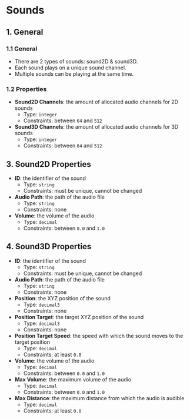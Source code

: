 # Sounds

## 1. General

### 1.1 General

- There are 2 types of sounds: sound2D & sound3D.
- Each sound plays on a unique sound channel.
- Multiple sounds can be playing at the same time.

### 1.2 Properties

- **Sound2D Channels**: the amount of allocated audio channels for 2D sounds
  - Type: `integer`
  - Constraints: between `64` and `512`
- **Sound3D Channels**: the amount of allocated audio channels for 3D sounds
  - Type: `integer`
  - Constraints: between `64` and `512`

## 3. Sound2D Properties

- **ID**: the identifier of the sound
  - Type: `string`
  - Constraints: must be unique, cannot be changed
- **Audio Path**: the path of the audio file
  - Type: `string`
  - Constraints: none
- **Volume**: the volume of the audio
  - Type: `decimal`
  - Constraints: between `0.0` and `1.0`

## 4. Sound3D Properties

- **ID**: the identifier of the sound
  - Type: `string`
  - Constraints: must be unique, cannot be changed
- **Audio Path**: the path of the audio file
  - Type: `string`
  - Constraints: none
- **Position**: the XYZ position of the sound
  - Type: `decimal3`
  - Constraints: none
- **Position Target**: the target XYZ position of the sound
  - Type: `decimal3`
  - Constraints: none
- **Position Target Speed**: the speed with which the sound moves to the target position
  - Type: `decimal`
  - Constraints: at least `0.0`
- **Volume**: the volume of the audio
  - Type: `decimal`
  - Constraints: between `0.0` and `1.0`
- **Max Volume**: the maximum volume of the audio
  - Type: `decimal`
  - Constraints: between `0.0` and `1.0`
- **Max Distance**: the maximum distance from which the audio is audible
  - Type: `decimal`
  - Constraints: at least `0.0`
